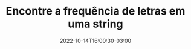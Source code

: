 ---
title: "Encontre a frequência de letras em uma string"
description: ""
lead: ""
date: 2022-10-14T16:00:30-03:00
lastmod: 2022-10-14T16:00:30-03:00
draft: false
images: []
menu:
  docs:
    parent: ""
    identifier: "st-01-fa9d8d8d13d8f53dd9085b70662fddc8"
weight: 5001
toc: true
---